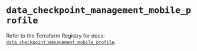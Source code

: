 # `data_checkpoint_management_mobile_profile`

Refer to the Terraform Registry for docs: [`data_checkpoint_management_mobile_profile`](https://registry.terraform.io/providers/checkpointsw/checkpoint/2.11.0/docs/data-sources/management_mobile_profile).
